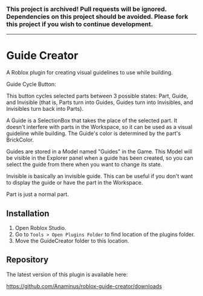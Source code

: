 ### This project is archived! Pull requests will be ignored. Dependencies on this project should be avoided. Please fork this project if you wish to continue development.
----

# Guide Creator #

A Roblox plugin for creating visual guidelines to use while building.

Guide Cycle Button:

This button cycles selected parts between 3 possible states: Part, Guide, and
Invisible (that is, Parts turn into Guides, Guides turn into Invisibles, and
Invisibles turn back into Parts).

A Guide is a SelectionBox that takes the place of the selected part. It
doesn't interfere with parts in the Workspace, so it can be used as a visual
guideline while building. The Guide's color is determined by the part's
BrickColor.

Guides are stored in a Model named "Guides" in the Game. This Model will be
visible in the Explorer panel when a guide has been created, so you can select
the guide from there when you want to change its state.

Invisible is basically an invisible guide. This can be useful if you don't
want to display the guide or have the part in the Workspace.

Part is just a normal part.


## Installation ##

1. Open Roblox Studio.
2. Go to `Tools > Open Plugins Folder` to find location of the plugins folder.
3. Move the GuideCreator folder to this location.


## Repository ##

The latest version of this plugin is available here:

https://github.com/Anaminus/roblox-guide-creator/downloads
